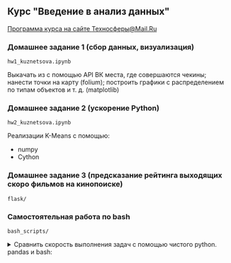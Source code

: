 ## Курс "Введение в анализ данных"
[Программа курса на сайте Техносферы@Mail.Ru](https://sphere.mail.ru/curriculum/program/discipline/818/)

### Домашнее задание 1 (сбор данных, визуализация)
`hw1_kuznetsova.ipynb`

Выкачать из с помощью API ВК места, где совершаются чекины; нанести точки на карту (folium); построить графики с распределением по типам объектов и т. д. (matplotlib)

### Домашнее задание 2 (ускорение Python)
`hw2_kuznetsova.ipynb`

Реализации K-Means c помощью:
* numpy
* Cython

### Домашнее задание 3 (предсказание рейтинга выходящих скоро фильмов на кинопоиске)
`flask/`

### Самостоятельная работа по bash
`bash_scripts/`

<details><summary>Сравнить скорость выполнения задач с помощью чистого python. pandas и bash:</summary>

1. У вас есть файлы лога с полями timestamp, IP, method (GET/POST). Поля разделены табуляциями '\t'. Имена файлов - logs_%Y-%m-%d__%h.tsv.

```
$ ls /logs/
...
logs_2017-10-31-08.tsv
logs_2017-10-31-09.tsv
logs_2017-10-31-10.tsv
logs_2017-10-31-11.tsv
logs_2017-10-31-12.tsv
...
```

Ваша задача - вывести топ-10 самых частых IP, которые выполняли метод GET с 10 до 17 часов 2017-10-31

2. Найти список всех файлов с расширением tsv, размер которых превышает 10 мб и запустить архивацию в фоновом режиме

3. В директории /data\_for\_cool\_science/ лежат файлы следующуего формата: целевой класс, табуляция, список английский слов через запятую. Ваша задача, найти уникальные слова для класса bad, которые содержатся в трёх самых больших файлах. Помните, DOG и dog - одно и то же слово

</details>


